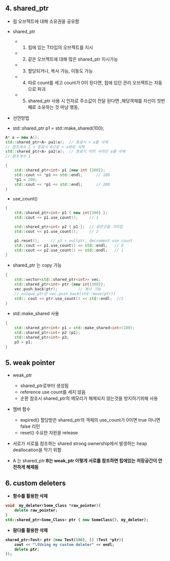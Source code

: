 ## 4. shared_ptr
- 힙 오브젝트에 대해 소유권을 공유함
- shared_ptr<T>
    - 1. 힙에 있는 T타입의 오브젝트를 지시
    - 2. 같은 오브젝트에 대해 많은 shared_ptr 지시가능
    - 3. 할당되거나, 복사 가능, 이동도 가능
    - 4. 따로 count를 세고 count가 0이 된다면, 힙에 있던 관리 오브젝트는 자동으로 파괴
    - 5. shared_ptr 사용 시 인자로 주소값이 전달 된다면 ,해당객체를 자신이 첫번째로 소유하는 것 마냥 행동,

- 선언방법
- std::shared_ptr<int> p1 = std::make_shared<int>(100);

```cpp
A* a = new A();
std::shared_ptr<A> pa1(a);  // 종료시 > a를 삭제
// 참조개수 1 > 종료시 0으로 > a바로 삭제
std::shared_ptr<A> pa2(a);  // 종료시 이미 사라진 a를 삭제
// 참조개수 1

```
```cpp
{
    std::shared_ptr<int> p1 {new int {100}};
    std::cout << *p1 << std::endl;      // 100
    *p1 = 200;
    std::cout << *p1 << std::endl;      // 200
}
```

- use_count()
```cpp
{
    std::shared_ptr<int> p1 { new int{100} };
    std::cout << p1.use_count();     // 1

    std::shared_ptr<int> p2 { p1 };  // 같은곳을 가리킴
    std::cout << p1.use_count();     // 2

    p1.reset();     // p1 > nullptr, decrement use_count
    std::cout << p1.use_count() << std::endl;   // 0
    std::cout << p2.use_count() << std::endl;   // 1
}
```
- shared_ptr<T> 는 copy 가능
```cpp
{
    std::vector<std::shared_ptr<int>> vec;
    std::shared_ptr<int> ptr {new int{100}};
    vec.push_back(ptr);         // 복사 가능
    // unique_ptr은 vec.push_back(std::move(ptr))
    std:: cout << ptr.use_count() << std::endl;  //2
}
```

- std::make_shared 사용
```cpp
{
    std::shared_ptr<int> p1 = std::make_shared<int>(100);
    std::shared_ptr<int> p2 {p1};
    std::shared_ptr<int> p3;
    p3 = p1;
}
```

## 5. weak pointer
- weak_ptr<T>
    - shared_ptr로부터 생성됨
    - reference use count를 세지 않음
    - 순환 참조시 shared_ptr의 메모리가 해제되지 않는것을
    방지하기위해 사용
- 멤버 함수
    - expired() 할당받은 shared_ptr의 객체의 use_count가 0이면 true 아니면 false 리턴
    - reset() 수요한 자윈을 release
- 서로가 서로를 참조하는 shared strong ownership에서 발생하는 heap deallocation을 막기 위함

- A 는 shared_ptr<B> B는 weak_ptr<A> 이렇게 서로를 참조하면 힙에있는 저장공간이 안전하게 해제됨

## 6. custom deleters
- 함수를 활용한 삭제
```cpp
void  my_deleter(Some_Class *raw_pointer){
    delete raw_pointer;
}
std::shared_ptr<Some_Class> ptr { new SomeClass{}, my_deleter};
```
- 람다를 활용한 삭제
```cpp
shared_ptr<Test> ptr (new Test{100}, [] (Test *ptr){
    cout << "\tUsing my custom deleter" << endl;
    delete ptr;
});
```